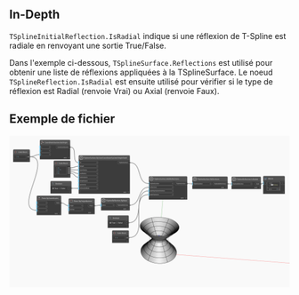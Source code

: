 ## In-Depth
`TSplineInitialReflection.IsRadial` indique si une réflexion de T-Spline est radiale en renvoyant une sortie True/False.

Dans l'exemple ci-dessous, `TSplineSurface.Reflections` est utilisé pour obtenir une liste de réflexions appliquées à la TSplineSurface. Le noeud `TSplineReflection.IsRadial` est ensuite utilisé pour vérifier si le type de réflexion est Radial (renvoie Vrai) ou Axial (renvoie Faux).


## Exemple de fichier

![Example](./Autodesk.DesignScript.Geometry.TSpline.TSplineReflection.IsRadial_img.jpg)
